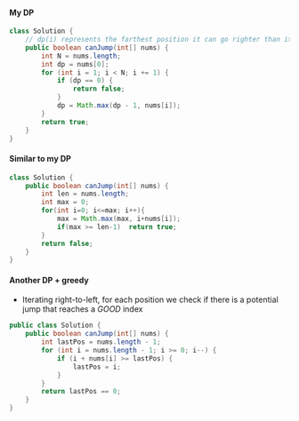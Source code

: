 #### My DP

```java
class Solution {
    // dp(i) represents the farthest position it can go righter than ith position
    public boolean canJump(int[] nums) {
        int N = nums.length;
        int dp = nums[0];
        for (int i = 1; i < N; i += 1) {
            if (dp == 0) {
                return false;
            }
            dp = Math.max(dp - 1, nums[i]);
        }
        return true;
    }
}
```

#### Similar to my DP

```java
class Solution {
    public boolean canJump(int[] nums) {
        int len = nums.length;
        int max = 0;
        for(int i=0; i<=max; i++){
            max = Math.max(max, i+nums[i]);
            if(max >= len-1)  return true;
        }
        return false;
    }
}
```



#### Another DP + greedy

* Iterating right-to-left, for each position we check if there is a potential jump that reaches a *GOOD* index

```java
public class Solution {
    public boolean canJump(int[] nums) {
        int lastPos = nums.length - 1;
        for (int i = nums.length - 1; i >= 0; i--) {
            if (i + nums[i] >= lastPos) {
                lastPos = i;
            }
        }
        return lastPos == 0;
    }
}
```


